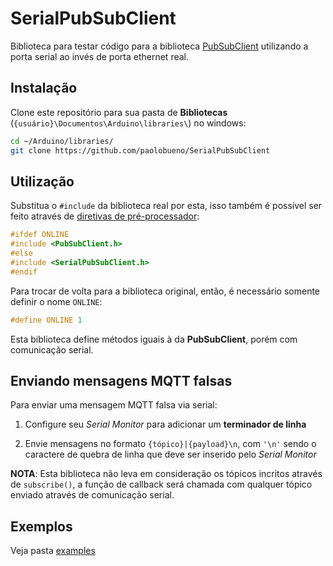 # SerialPubSubClient

Biblioteca para testar código para a biblioteca [PubSubClient](https://github.com/knolleary/pubsubclient) utilizando a porta serial ao invés de porta ethernet real.

## Instalação

Clone este repositório para sua pasta de **Bibliotecas** (`{usuário}\Documentos\Arduino\libraries\`) no windows:

```bash
cd ~/Arduino/libraries/
git clone https://github.com/paolobueno/SerialPubSubClient
```

## Utilização
Substitua o `#include` da biblioteca real por esta, isso também é possível ser feito através de [diretivas de pré-processador](https://pt.wikibooks.org/wiki/Programar_em_C/Pr%C3%A9-processador#Usos_comuns_das_diretivas):

```c++
#ifdef ONLINE
#include <PubSubClient.h>
#else
#include <SerialPubSubClient.h>
#endif
```

Para trocar de volta para a biblioteca original, então, é necessário somente definir o nome `ONLINE`:

```c++
#define ONLINE 1
```

Esta biblioteca define métodos iguais à da **PubSubClient**, porém com comunicação serial.

## Enviando mensagens MQTT falsas

Para enviar uma mensagem MQTT falsa via serial:

1. Configure seu *Serial Monitor* para adicionar um **terminador de linha**

2. Envie mensagens no formato `{tópico}|{payload}\n`, com `'\n'` sendo o caractere de quebra de linha que deve ser inserido pelo *Serial Monitor*

**NOTA**: Esta biblioteca não leva em consideração os tópicos incritos através de `subscribe()`, a função de callback será chamada com qualquer tópico enviado através de comunicação serial.

## Exemplos

Veja pasta [examples](./examples)